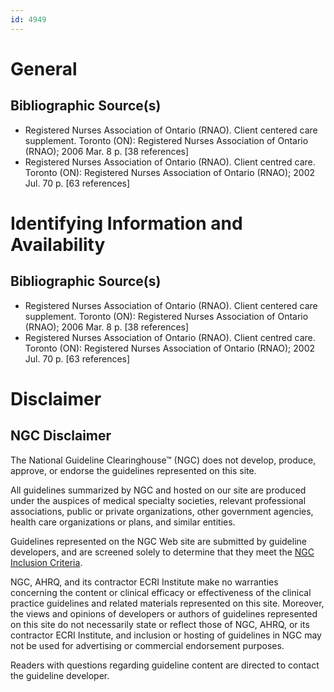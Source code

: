 ```yaml
---
id: 4949
---
```


# General

## Bibliographic Source(s)

- Registered Nurses Association of Ontario (RNAO). Client centered care supplement. Toronto (ON): Registered Nurses Association of Ontario (RNAO); 2006 Mar. 8 p. [38 references]
- Registered Nurses Association of Ontario (RNAO). Client centred care. Toronto (ON): Registered Nurses Association of Ontario (RNAO); 2002 Jul. 70 p. [63 references]

# Identifying Information and Availability

## Bibliographic Source(s)

- Registered Nurses Association of Ontario (RNAO). Client centered care supplement. Toronto (ON): Registered Nurses Association of Ontario (RNAO); 2006 Mar. 8 p. [38 references]
- Registered Nurses Association of Ontario (RNAO). Client centred care. Toronto (ON): Registered Nurses Association of Ontario (RNAO); 2002 Jul. 70 p. [63 references]

# Disclaimer

## NGC Disclaimer

The National Guideline Clearinghouse™ (NGC) does not develop, produce, approve, or endorse the guidelines represented on this site.

All guidelines summarized by NGC and hosted on our site are produced under the auspices of medical specialty societies, relevant professional associations, public or private organizations, other government agencies, health care organizations or plans, and similar entities.

Guidelines represented on the NGC Web site are submitted by guideline developers, and are screened solely to determine that they meet the [NGC Inclusion Criteria](/help-and-about/summaries/inclusion-criteria).

NGC, AHRQ, and its contractor ECRI Institute make no warranties concerning the content or clinical efficacy or effectiveness of the clinical practice guidelines and related materials represented on this site. Moreover, the views and opinions of developers or authors of guidelines represented on this site do not necessarily state or reflect those of NGC, AHRQ, or its contractor ECRI Institute, and inclusion or hosting of guidelines in NGC may not be used for advertising or commercial endorsement purposes.

Readers with questions regarding guideline content are directed to contact the guideline developer.

